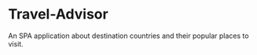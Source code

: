 # Travel-Advisor
 An SPA application about destination countries and their popular places to visit.

